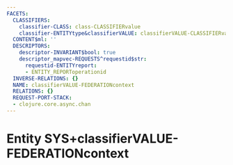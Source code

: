 ```yaml
---
FACETS:
  CLASSIFIERS:
    classifier-CLASS: class-CLASSIFIERvalue
    classifier-ENTITYtype&classifierVALUE: classifierVALUE-CLASSIFIERvalue
  CONTENT$ml: ''
  DESCRIPTORS:
    descriptor-INVARIANT$bool: true
    descriptor_mapvec-REQUESTS^requestid$str:
      requestid-ENTITYreport:
      - ENTITY_REPORToperationid
  INVERSE-RELATIONS: {}
  NAME: classifierVALUE-FEDERATIONcontext
  RELATIONS: {}
  REQUEST-PORT-STACK:
  - clojure.core.async.chan
---
```

# Entity SYS+classifierVALUE-FEDERATIONcontext


